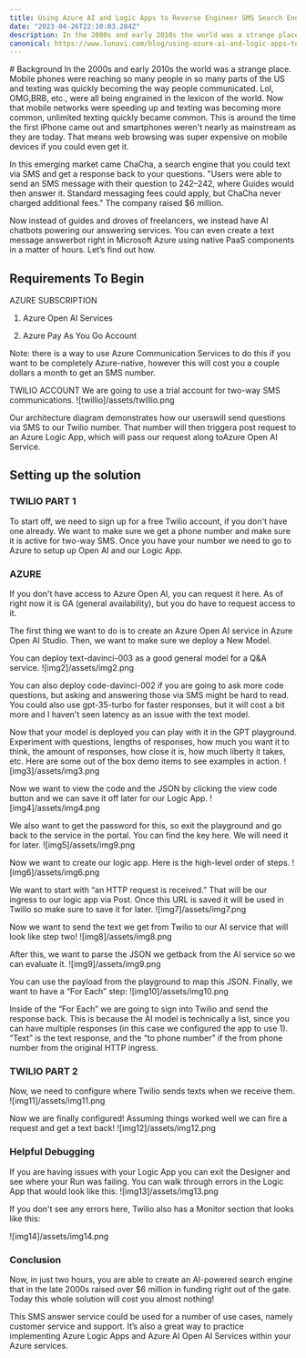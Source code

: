 ```yaml
---
title: Using Azure AI and Logic Apps to Reverse Engineer SMS Search Engines
date: "2023-04-26T22:10:03.284Z"
description: In the 2000s and early 2010s the world was a strange place. Mobile phones were reaching so many people in so many parts of the US and texting was quickly becoming the way people communicated. Lol, OMG,BRB, etc., were all being engrained in the lexicon of the world. Now that mobile networks were speeding up and texting was becoming more common, unlimited texting quickly became common. This is around the time the first iPhone came out and smartphones weren't nearly as mainstream as they are today. That means web browsing was super expensive on mobile devices if you could even get it.
canonical: https://www.lunavi.com/blog/using-azure-ai-and-logic-apps-to-reverse-engineer-sms-search-engines
---
```


<link rel="canonical" href="https://www.lunavi.com/blog/using-azure-ai-and-logic-apps-to-reverse-engineer-sms-search-engines" />
# Background
In the 2000s and early 2010s the world was a strange place. Mobile phones were reaching so many people in so many parts of the US and texting was quickly becoming the way people communicated. Lol, OMG,BRB, etc., were all being engrained in the lexicon of the world. Now that mobile networks were speeding up and texting was becoming more common, unlimited texting quickly became common. This is around the time the first iPhone came out and smartphones weren't nearly as mainstream as they are today. That means web browsing was super expensive on mobile devices if you could even get it.

In this emerging market came ChaCha, a search engine that you could text via SMS and get a response back to your questions. "Users were able to send an SMS message with their question to 242–242, where Guides would then answer it. Standard messaging fees could apply, but ChaCha never charged additional fees." The company raised $6 million.

Now instead of guides and droves of freelancers, we instead have AI chatbots powering our answering services. You can even create a text message answerbot right in Microsoft Azure using native PaaS components in a matter of hours. Let’s find out how.

## Requirements To Begin
AZURE SUBSCRIPTION
1. Azure Open AI Services

2. Azure Pay As You Go Account

Note: there is a way to use Azure Communication Services to do this if you want to be completely Azure-native, however this will cost you a couple dollars a month to get an SMS number.

TWILIO ACCOUNT
We are going to use a trial account for two-way SMS communications.
![twillio]/assets/twillio.png


Our architecture diagram demonstrates how our userswill send questions via SMS to our Twilio number. That number will then triggera post request to an Azure Logic App, which will pass our request along toAzure Open AI Service.

## Setting up the solution
### TWILIO PART 1
To start off, we need to sign up for a free Twilio account, if you don't have one already. We want to make sure we get a phone number and make sure it is active for two-way SMS. Once you have your number we need to go to Azure to setup up Open AI and our Logic App.

### AZURE
If you don't have access to Azure Open AI, you can request it here. As of right now it is GA (general availability), but you do have to request access to it.

The first thing we want to do is to create an Azure Open AI service in Azure Open AI Studio. Then, we want to make sure we deploy a New Model.

You can deploy text-davinci-003 as a good general model for a Q&A service.
![img2]/assets/img2.png

You can also deploy code-davinci-002 if you are going to ask more code questions, but asking and answering those via SMS might be hard to read. You could also use gpt-35-turbo for faster responses, but it will cost a bit more and I haven't seen latency as an issue with the text model.

Now that your model is deployed you can play with it in the GPT playground. Experiment with questions, lengths of responses, how much you want it to think, the amount of responses, how close it is, how much liberty it takes, etc. Here are some out of the box demo items to see examples in action.
![img3]/assets/img3.png


Now we want to view the code and the JSON by clicking the view code button and we can save it off later for our Logic App.
![img4]/assets/img4.png

We also want to get the password for this, so exit the playground and go back to the service in the portal. You can find the key here. We will need it for later.
![img5]/assets/img9.png


Now we want to create our logic app. Here is the high-level order of steps.
![img6]/assets/img6.png


We want to start with “an HTTP request is received.” That will be our ingress to our logic app via Post. Once this URL is saved it will be used in Twilio so make sure to save it for later.
![img7]/assets/img7.png


Now we want to send the text we get from Twilio to our AI service that will look like step two!
![img8]/assets/img8.png


After this, we want to parse the JSON we getback from the AI service so we can evaluate it.
![img9]/assets/img9.png


You can use the payload from the playground to map this JSON.
Finally, we want to have a “For Each” step:
![img10]/assets/img10.png


Inside of the “For Each” we are going to sign into Twilio and send the response back. This is because the AI model is technically a list, since you can have multiple responses (in this case we configured the app to use 1). “Text” is the text response, and the “to phone number” if the from phone number from the original HTTP ingress.

### TWILIO PART 2
Now, we need to configure where Twilio sends texts when we receive them.
![img11]/assets/img11.png


Now we are finally configured! Assuming things worked well we can fire a request and get a text back!
![img12]/assets/img12.png


### Helpful Debugging
If you are having issues with your Logic App you can exit the Designer and see where your Run was failing. You can walk through errors in the Logic App that would look like this:
![img13]/assets/img13.png


If you don't see any errors here, Twilio also has a Monitor section that looks like this:

![img14]/assets/img14.png


### Conclusion
Now, in just two hours, you are able to create an AI-powered search engine that in the late 2000s raised over $6 million in funding right out of the gate. Today this whole solution will cost you almost nothing!

This SMS answer service could be used for a number of use cases, namely customer service and support. It’s also a great way to practice implementing Azure Logic Apps and Azure AI Open AI Services within your Azure services.

‍
